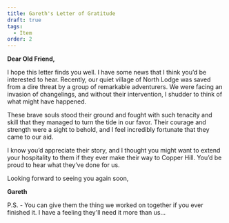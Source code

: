 ```yaml
---
title: Gareth's Letter of Gratitude
draft: true
tags:
  - Item
order: 2
---
```

**Dear Old Friend,**

I hope this letter finds you well. I have some news that I think you’d be interested to hear. Recently, our quiet village of North Lodge was saved from a dire threat by a group of remarkable adventurers. We were facing an invasion of changelings, and without their intervention, I shudder to think of what might have happened.

These brave souls stood their ground and fought with such tenacity and skill that they managed to turn the tide in our favor. Their courage and strength were a sight to behold, and I feel incredibly fortunate that they came to our aid.

I know you’d appreciate their story, and I thought you might want to extend your hospitality to them if they ever make their way to Copper Hill. You’d be proud to hear what they’ve done for us. 

Looking forward to seeing you again soon,

**Gareth**

P.S. - You can give them the thing we worked on together if you ever finished it. I have a feeling they'll need it more than us... 